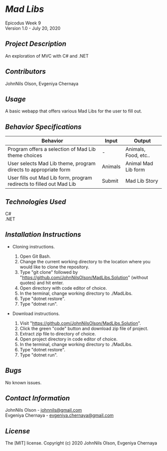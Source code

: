 # _Mad Libs_
Epicodus Week 9  
Version 1.0 - July 20, 2020 

## _Project Description_
An exploration of MVC with C# and .NET

## _Contributors_
JohnNils Olson, Evgeniya Chernaya

## _Usage_
A basic webapp that offers various Mad Libs for the user to fill out.

## _Behavior Specifications_
| Behavior | Input | Output |
| ---- | ---- | ---- |
| Program offers a selection of Mad Lib theme choices | - | Animals, Food, etc.. |
| User selects Mad Lib theme, program directs to appropriate form | Animals | Animal Mad Lib form |
| User fills out Mad Lib form, program redirects to filled out Mad Lib | Submit | Mad Lib Story |

## _Technologies Used_
C#  
.NET

## _Installation Instructions_
* Cloning instructions.
  1. Open Git Bash.
  2. Change the current working directory to the location where you would like to clone the repository.
  3. Type "git clone" followed by "https://github.com/JohnNilsOlson/MadLibs.Solution" (without quotes) and hit enter.
  4. Open directory with code editor of choice.
  5. In the terminal, change working directory to ./MadLibs.
  6. Type "dotnet restore".
  7. Type "dotnet run".

* Download instructions.
  1. Visit "https://github.com/JohnNilsOlson/MadLibs.Solution".
  2. Click the green "code" button and download zip file of project.
  3. Extract zip file to directory of choice.
  4. Open project directory in code editor of choice.
  5. In the terminal, change working directory to ./MadLibs.
  6. Type "dotnet restore".
  7. Type "dotnet run".

## _Bugs_
No known issues.

## _Contact Information_
JohnNils Olson - johnnils@gmail.com  
Evgeniya Chernaya - evgeniya.chernaya@gmail.com

## _License_
The [MIT] license.
Copyright (c) 2020 JohnNils Olson, Evgeniya Chernaya